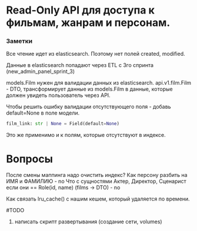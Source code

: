 # Read-Only API для доступа к фильмам, жанрам и персонам.

### Заметки
Все чтение идет из elasticsearch.
Поэтому нет полей created, modified.

Данные в elasticsearch попадают через ETL с 3го спринта (new_admin_panel_sprint_3)

models.Film нужен для валидации данных из elasticsearch.
api.v1.film.Film - DTO, трансформирует данные из models.Film в данные, которые должен увидеть пользователь через API.

Чтобы решить ошибку валидации отсутствующего поля - добавь default=None в поле модели.
```python
film_link: str | None = Field(default=None)
```
Это же применимо и к полям, которые отсутствуют в индексе.

# Вопросы
После смены маппинга надо очистить индекс?
Как персону разбить на ИМЯ и ФАМИЛИЮ - no
Что с сущностями Актер, Директор, Сценарист если они == Role(id, name) (films -> DTO) - no

Как связать lru_cache() с нашим кешем, который удаляется по времени.

#TODO
1) написать скрипт развертывания (создание сети, volumes)